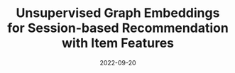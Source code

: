 ---
# Documentation: https://wowchemy.com/docs/managing-content/

title: Unsupervised Graph Embeddings for Session-based Recommendation with Item Features
subtitle: ''
summary: ''
authors:
- Andreas Peintner
- Marta Moscati
- Emilia Parada-Cabaleiro
- Markus Schedl
- Eva Zangerle
tags: []
categories: []
date: '2022-09-20'
lastmod: 2022-09-20T08:38:33+02:00
featured: false
draft: false

# Featured image
# To use, add an image named `featured.jpg/png` to your page's folder.
# Focal points: Smart, Center, TopLeft, Top, TopRight, Left, Right, BottomLeft, Bottom, BottomRight.
image:
  caption: ''
  focal_point: ''
  preview_only: false

# Projects (optional).
#   Associate this post with one or more of your projects.
#   Simply enter your project's folder or file name without extension.
#   E.g. `projects = ["internal-project"]` references `content/project/deep-learning/index.md`.
#   Otherwise, set `projects = []`.
projects: []
publishDate: '2022-08-20T06:38:33.705018Z'
publication_types:
- '1'
abstract: ''
publication: '*CARS: Workshop on Context-Aware Recommender Systems (RecSys ’22)*'
url_pdf: https://cars-workshop.com/program
links:
- name: Link
  url: https://cars-workshop.com/program
---